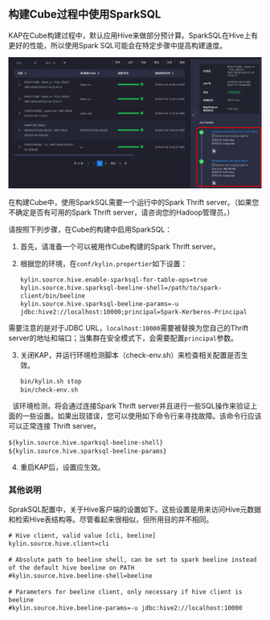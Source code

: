 ## 构建Cube过程中使用SparkSQL ##

KAP在Cube构建过程中，默认应用Hive来做部分预计算。SparkSQL在Hive上有更好的性能，所以使用Spark SQL可能会在特定步骤中提高构建速度。



![SparkSQL构建Cube的步骤](images/use_sparksql_during_cube_build/sparksql_flat_table.png)



在构建Cube中，使用SparkSQL需要一个运行中的Spark Thrift server。（如果您不确定是否有可用的Spark Thrift server，请咨询您的Hadoop管理员。）

请按照下列步骤，在Cube的构建中启用SparkSQL：

1. 首先，请准备一个可以被用作Cube构建的Spark Thrift server。
2. 根据您的环境，在`conf/kylin.propertier`如下设置：

   ```  kylin.source.hive.enable-sparksql-for-table-ops=true
   kylin.source.hive.enable-sparksql-for-table-ops=true
   kylin.source.hive.sparksql-beeline-shell=/path/to/spark-client/bin/beeline
   kylin.source.hive.sparksql-beeline-params=-u jdbc:hive2://localhost:10000;principal=Spark-Kerberos-Principal
   ```

需要注意的是对于JDBC URL，`localhost:10000`需要被替换为您自己的Thrift server的地址和端口；当集群在安全模式下，会需要配置`principal`参数。

3. 关闭KAP，并运行环境检测脚本（check-env.sh）来检查相关配置是否生效。

   ```sh
   bin/kylin.sh stop
   bin/check-env.sh
   ```

   该环境检测，将会通过连接Spark Thrift server并且进行一些SQL操作来验证上面的一些设置。如果出现错误，您可以使用如下命令行来寻找故障。该命令行应该可以正常连接 Thrift server。

   ```${kylin.source.hive.sparksql-beeline-shell} ${kylin.source.hive.sparksql-beeline-params}```

4. 重启KAP后，设置应生效。

### 其他说明 ###

SprakSQL配置中，关于Hive客户端的设置如下。这些设置是用来访问Hive元数据和检索Hive表结构等。尽管看起来很相似，但所用目的并不相同。

 ```
# Hive client, valid value [cli, beeline]
kylin.source.hive.client=cli

# Absolute path to beeline shell, can be set to spark beeline instead of the default hive beeline on PATH
#kylin.source.hive.beeline-shell=beeline

# Parameters for beeline client, only necessary if hive client is beeline
#kylin.source.hive.beeline-params=-u jdbc:hive2://localhost:10000
 ```
